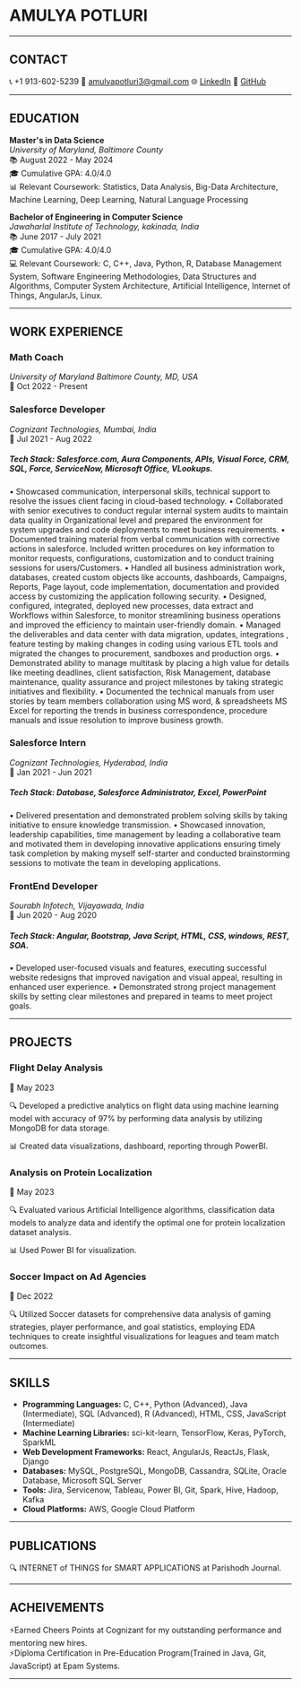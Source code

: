 # **AMULYA POTLURI**
---

## **CONTACT**
📞 +1 913-602-5239
📧 amulyapotluri3@gmail.com
🌐 [LinkedIn](https://www.linkedin.com/in/amulyapotluri/)
🚀 [GitHub](https://github.com/Amulya601)

---
## **EDUCATION**

**Master's in Data Science**  
*University of Maryland, Baltimore County*  
📚 August 2022 - May 2024  
🎓 Cumulative GPA: 4.0/4.0  
📊 Relevant Coursework: Statistics, Data Analysis, Big-Data Architecture, Machine Learning, Deep Learning, Natural Language Processing

**Bachelor of Engineering in Computer Science**  
*Jawaharlal Institute of Technology, kakinada, India*  
📚 June 2017 - July 2021  
🎓 Cumulative GPA: 4.0/4.0  
💻 Relevant Coursework: C, C++, Java, Python, R, Database Management System, Software Engineering Methodologies, Data Structures and Algorithms, Computer System Architecture, Artificial Intelligence, Internet of Things, AngularJs, Linux.

---
## **WORK EXPERIENCE**
### **Math Coach**  
*University of Maryland Baltimore County, MD, USA*  
📅 Oct 2022 - Present  

### **Salesforce Developer**  
*Cognizant Technologies, Mumbai, India*  
📅 Jul 2021 - Aug 2022  
##### **Tech Stack:** Salesforce.com, Aura Components, APIs, Visual Force, CRM, SQL, Force, ServiceNow, Microsoft Office, VLookups.
•	Showcased communication, interpersonal skills, technical support to resolve the issues client facing in cloud-based technology.
•	Collaborated with senior executives to conduct regular internal system audits to maintain data quality in Organizational level and prepared the environment for system upgrades and code deployments to meet business requirements.
•	Documented training material from verbal communication with corrective actions in salesforce. Included written procedures on key information to monitor requests, configurations, customization and to conduct training sessions for users/Customers.
•	Handled all business administration work, databases, created custom objects like accounts, dashboards, Campaigns, Reports, Page layout, code implementation, documentation and provided access by customizing the application following security.
•	Designed, configured, integrated, deployed new processes, data extract and Workflows within Salesforce, to monitor streamlining business operations and improved the efficiency to maintain user-friendly domain.
•	Managed the deliverables and data center with data migration, updates, integrations , feature testing by making changes in coding using various ETL tools and migrated the changes to procurement, sandboxes and production orgs. 
•	Demonstrated ability to manage multitask by placing a high value for details like meeting deadlines, client satisfaction, Risk Management, database maintenance, quality assurance and project milestones by taking strategic initiatives and flexibility.
•	Documented the technical manuals from user stories by team members collaboration using MS word, & spreadsheets MS Excel for reporting the trends in business correspondence, procedure manuals and issue resolution to improve business growth.

### **Salesforce Intern**  
*Cognizant Technologies, Hyderabad, India*  
📅 Jan 2021 - Jun 2021
##### **Tech Stack:** Database, Salesforce Administrator, Excel, PowerPoint
•	Delivered presentation and demonstrated problem solving skills by taking initiative to ensure knowledge transmission. 
•	Showcased innovation, leadership capabilities, time management by leading a collaborative team and motivated them in developing innovative applications ensuring timely task completion by making myself self-starter and conducted brainstorming sessions to motivate the team in developing applications.

### **FrontEnd Developer**  
*Sourabh Infotech, Vijayawada, India*  
📅 Jun 2020 - Aug 2020
##### **Tech Stack:** Angular, Bootstrap, Java Script, HTML, CSS, windows, REST, SOA.
•	Developed user-focused visuals and features, executing successful website redesigns that improved navigation and visual appeal, resulting in enhanced user experience.
•	Demonstrated strong project management skills by setting clear milestones and prepared in teams to meet project goals.

---
## **PROJECTS**
### **Flight Delay Analysis**  
📅 May 2023

🔍 Developed a predictive analytics  on flight data using machine learning model with accuracy of 97% by performing data analysis by utilizing MongoDB for data storage.

📊 Created data visualizations, dashboard, reporting through PowerBI.

### **Analysis on Protein Localization**  
📅 May 2023

🔍 Evaluated various Artificial Intelligence algorithms, classification data models to analyze data and identify the optimal one for protein localization dataset analysis. 

📊 Used Power BI for visualization.

### **Soccer Impact on Ad Agencies**  
📅 Dec 2022

🔍 Utilized Soccer datasets for comprehensive data analysis of gaming strategies, player performance, and goal statistics, employing EDA techniques to create insightful visualizations for leagues and team match outcomes.

---
## **SKILLS**
- **Programming Languages:** C, C++, Python (Advanced), Java (Intermediate), SQL (Advanced), R (Advanced), HTML, CSS, JavaScript (Intermediate)
- **Machine Learning Libraries:** sci-kit-learn, TensorFlow, Keras, PyTorch, SparkML
- **Web Development Frameworks:** React, AngularJs, ReactJs, Flask, Django
- **Databases:** MySQL, PostgreSQL, MongoDB, Cassandra, SQLite, Oracle Database, Microsoft SQL Server
- **Tools:** Jira, Servicenow, Tableau, Power BI, Git, Spark, Hive, Hadoop, Kafka
- **Cloud Platforms:** AWS, Google Cloud Platform
  
---
## **PUBLICATIONS**
🔍 INTERNET of THINGS for SMART APPLICATIONS at Parishodh Journal.

----
## **ACHEIVEMENTS**
⚡Earned Cheers Points at Cognizant for my outstanding performance and mentoring new hires.    
⚡Diploma Certification in Pre-Education Program(Trained in Java, Git, JavaScript) at Epam Systems.

---


